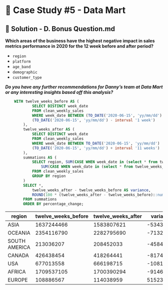 # 🛒 Case Study #5 - Data Mart

## 🧼 Solution - D. Bonus Question.md

**Which areas of the business have the highest negative impact in sales metrics performance in 2020 for the 12 week before and after period?**
- `region`
- `platform`
- `age_band`
- `demographic`
- `customer_type`

***Do you have any further recommendations for Danny’s team at Data Mart or any interesting insights based off this analysis?***

````sql
    WITH twelve_weeks_before AS (
    		SELECT DISTINCT week_date
    		FROM clean_weekly_sales
    		WHERE week_date BETWEEN (TO_DATE('2020-06-15', 'yy/mm/dd') - interval '12 weeks') AND 
    		(TO_DATE('2020-06-15', 'yy/mm/dd') - interval '1 week')
    	),
    	twelve_weeks_after AS (
    		SELECT DISTINCT week_date
    		FROM clean_weekly_sales
    		WHERE week_date BETWEEN TO_DATE('2020-06-15', 'yy/mm/dd')  AND 
    		(TO_DATE('2020-06-15', 'yy/mm/dd') + interval '11 weeks') 
    	),
    	summations AS (
    		SELECT region, SUM(CASE WHEN week_date in (select * from twelve_weeks_before) THEN sales END) AS twelve_weeks_before,
    			SUM(CASE WHEN week_date in (select * from twelve_weeks_after) THEN sales END) AS twelve_weeks_after
    		FROM clean_weekly_sales
    		GROUP BY region
    	)
    	SELECT *,
    		twelve_weeks_after - twelve_weeks_before AS variance,
    		ROUND(100 * (twelve_weeks_after - twelve_weeks_before)::numeric/twelve_weeks_after, 2) AS percentage_change
    	FROM summations
    	ORDER BY percentage_change;
````
| region        | twelve_weeks_before | twelve_weeks_after | variance  | percentage_change |
| ------------- | ------------------- | ------------------ | --------- | ----------------- |
| ASIA          | 1637244466          | 1583807621         | -53436845 | -3.37             |
| OCEANIA       | 2354116790          | 2282795690         | -71321100 | -3.12             |
| SOUTH AMERICA | 213036207           | 208452033          | -4584174  | -2.20             |
| CANADA        | 426438454           | 418264441          | -8174013  | -1.95             |
| USA           | 677013558           | 666198715          | -10814843 | -1.62             |
| AFRICA        | 1709537105          | 1700390294         | -9146811  | -0.54             |
| EUROPE        | 108886567           | 114038959          | 5152392   | 4.52              |
